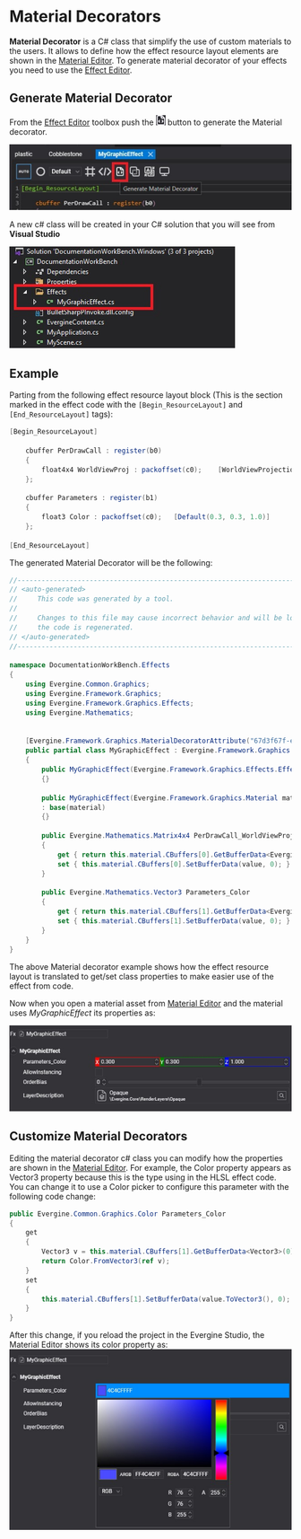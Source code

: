 # Material Decorators

**Material Decorator** is a C# class that simplify the use of custom materials to the users. It allows to define how the effect resource layout elements are shown in the [Material Editor](material_editor.md). To generate material decorator of your effects you need to use the [Effect Editor](../effects/effect_editor.md).

## Generate Material Decorator

From the [Effect Editor](../effects/effect_editor.md) toolbox push the ![Generate Material Decorator button](images/MaterialDecoratorIcon.jpg) button to generate the Material decorator.

![Generate Material Decorator](images/GenerateMaterialDecorator.jpg)

A new c# class will be created in your C# solution that you will see from **Visual Studio**

![Material Decorator In Visual Studio](images/MaterialDecoratorInVS.jpg)

## Example

Parting from the following effect resource layout block (This is the section marked in the effect code with the `[Begin_ResourceLayout]` and `[End_ResourceLayout]` tags):

```csharp
[Begin_ResourceLayout]

    cbuffer PerDrawCall : register(b0)
    {
        float4x4 WorldViewProj : packoffset(c0);    [WorldViewProjection]
    };

    cbuffer Parameters : register(b1)
    {
        float3 Color : packoffset(c0);   [Default(0.3, 0.3, 1.0)]
    };

[End_ResourceLayout]
```

The generated Material Decorator will be the following:

```csharp
//------------------------------------------------------------------------------
// <auto-generated>
//     This code was generated by a tool.
//
//     Changes to this file may cause incorrect behavior and will be lost if
//     the code is regenerated.
// </auto-generated>
//------------------------------------------------------------------------------

namespace DocumentationWorkBench.Effects
{
    using Evergine.Common.Graphics;
    using Evergine.Framework.Graphics;
    using Evergine.Framework.Graphics.Effects;
    using Evergine.Mathematics;
    
    
    [Evergine.Framework.Graphics.MaterialDecoratorAttribute("67d3f67f-e1f0-4075-894d-5a58d3697fb6")]
    public partial class MyGraphicEffect : Evergine.Framework.Graphics.MaterialDecorator
    {        
        public MyGraphicEffect(Evergine.Framework.Graphics.Effects.Effect effect) : base(new Material(effect))
        {}
        
        public MyGraphicEffect(Evergine.Framework.Graphics.Material material) 
        : base(material)
        {}
        
        public Evergine.Mathematics.Matrix4x4 PerDrawCall_WorldViewProj
        {
            get { return this.material.CBuffers[0].GetBufferData<Evergine.Mathematics.Matrix4x4>(0);}
            set { this.material.CBuffers[0].SetBufferData(value, 0); }
        }
        
        public Evergine.Mathematics.Vector3 Parameters_Color
        {
            get { return this.material.CBuffers[1].GetBufferData<Evergine.Mathematics.Vector3>(0); }
            set { this.material.CBuffers[1].SetBufferData(value, 0); }
        }
    }
}
```

The above Material decorator example shows how the effect resource layout is translated to get/set class properties to make easier use of the effect from code.

Now when you open a material asset from [Material Editor](material_editor.md) and the material uses _MyGraphicEffect_ its properties as:

![Material properties](images/defaultMaterialDecorator.jpg)

## Customize Material Decorators

Editing the material decorator c# class you can modify how the properties are shown in the [Material Editor](material_editor.md). For example, the Color property appears as Vector3 property because this is the type using in the HLSL effect code. You can change it to use a Color picker to configure this parameter with the following code change:

```csharp
public Evergine.Common.Graphics.Color Parameters_Color
{
    get
    {
        Vector3 v = this.material.CBuffers[1].GetBufferData<Vector3>(0);
        return Color.FromVector3(ref v);
    }
    set
    {
        this.material.CBuffers[1].SetBufferData(value.ToVector3(), 0);
    }
}
```

After this change, if you reload the project in the Evergine Studio, the Material Editor shows its color property as:
![Custom Material Decorator](images/customMaterialDecorator.jpg)
